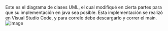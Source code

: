 Este es el diagrama de clases UML, el cual modifiqué en cierta partes para que su implementación en java sea posible. Esta implementación se realizó en Visual Studio Code, y para correlo debe descargarlo y correr el main.
![image](https://github.com/user-attachments/assets/b10f7414-3241-499d-8321-7905dd1343e6)
